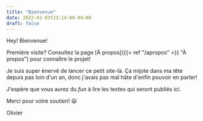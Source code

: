 ```yaml
---
title: "Bienvenue"
date: 2022-01-03T23:14:00-04:00
draft: false
---
```


Hey! Bienvenue!

Première visite? Consultez la page [À propos]({{< ref "/apropos" >}} "À propos") pour connaître le projet!

Je suis super énervé de lancer ce petit site-là. Ça mijote dans ma tête depuis pas loin d'un an, donc j'avais pas mal hâte d'enfin pouvoir en parler!

J'espère que vous aurez du _fun_ à lire les textes qui seront publiés ici.

Merci pour votre soutien! :smiley:

Olivier